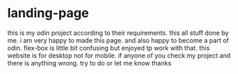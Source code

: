 # landing-page
this is my odin project according to their requirements. this all stuff done by me.
i am very happy to made this page. and also happy to become a part of odin.
flex-box is little bit confusing but enjoyed tp work with that.
this website is for desktop not for mobile.
if anyone of you check my project and there is anything wrong. try to do or let me know
thanks  